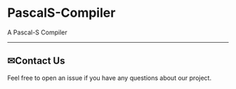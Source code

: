 # PascalS-Compiler

A Pascal-S Compiler

---

## ✉Contact Us

Feel free to open an issue if you have any questions about our project.
